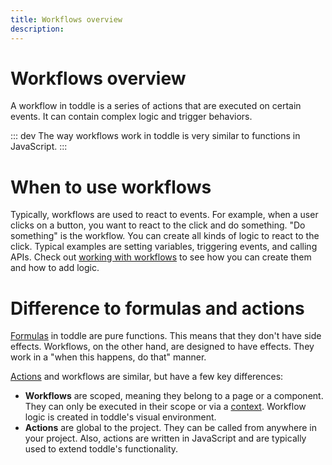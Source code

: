 ```yaml
---
title: Workflows overview
description:
---
```


# Workflows overview
A workflow in toddle is a series of actions that are executed on certain events. It can contain complex logic and trigger behaviors.

::: dev
The way workflows work in toddle is very similar to functions in JavaScript.
:::

# When to use workflows
Typically, workflows are used to react to events. For example, when a user clicks on a button, you want to react to the click and do something. "Do something" is the workflow. You can create all kinds of logic to react to the click. Typical examples are setting variables, triggering events, and calling APIs. Check out [working with workflows](/workflows/working-with-workflows) to see how you can create them and how to add logic.

# Difference to formulas and actions
[Formulas](/formulas/overview) in toddle are pure functions. This means that they don't have side effects. Workflows, on the other hand, are designed to have effects. They work in a "when this happens, do that" manner. 

[Actions](/actions/overview) and workflows are similar, but have a few key differences:
- **Workflows** are scoped, meaning they belong to a page or a component. They can only be executed in their scope or via a [context](/contexts/overview). Workflow logic is created in toddle's visual environment.
- **Actions** are global to the project. They can be called from anywhere in your project. Also, actions are written in JavaScript and are typically used to extend toddle's functionality.
